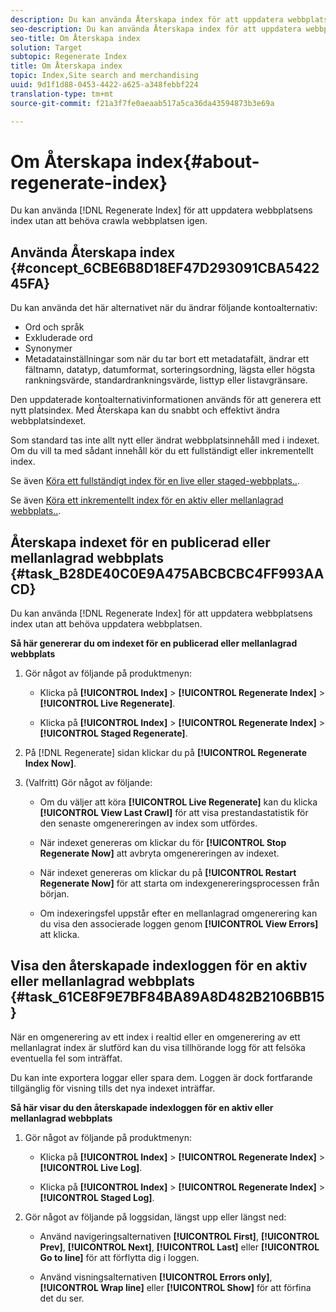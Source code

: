 ```yaml
---
description: Du kan använda Återskapa index för att uppdatera webbplatsens index utan att behöva crawla webbplatsen på nytt.
seo-description: Du kan använda Återskapa index för att uppdatera webbplatsens index utan att behöva crawla webbplatsen på nytt.
seo-title: Om Återskapa index
solution: Target
subtopic: Regenerate Index
title: Om Återskapa index
topic: Index,Site search and merchandising
uuid: 9d1f1d88-0453-4422-a625-a348febbf224
translation-type: tm+mt
source-git-commit: f21a3f7fe0aeaab517a5ca36da43594873b3e69a

---
```



# Om Återskapa index{#about-regenerate-index}

Du kan använda [!DNL Regenerate Index] för att uppdatera webbplatsens index utan att behöva crawla webbplatsen igen.

## Använda Återskapa index {#concept_6CBE6B8D18EF47D293091CBA542245FA}

Du kan använda det här alternativet när du ändrar följande kontoalternativ:

* Ord och språk
* Exkluderade ord
* Synonymer
* Metadatainställningar som när du tar bort ett metadatafält, ändrar ett fältnamn, datatyp, datumformat, sorteringsordning, lägsta eller högsta rankningsvärde, standardrankningsvärde, listtyp eller listavgränsare.

Den uppdaterade kontoalternativinformationen används för att generera ett nytt platsindex. Med Återskapa kan du snabbt och effektivt ändra webbplatsindexet.

Som standard tas inte allt nytt eller ändrat webbplatsinnehåll med i indexet. Om du vill ta med sådant innehåll kör du ett fullständigt eller inkrementellt index.

Se även [Köra ett fullständigt index för en live eller staged-webbplats..](../c-about-index-menu/c-about-full-index.md#task_F7FE04D8A1654A7787FCCA31B45EB42D).

Se även [Köra ett inkrementellt index för en aktiv eller mellanlagrad webbplats..](../c-about-index-menu/c-about-incremental-index.md#task_9BFB6157F3884B2FAECB7E0E9CA318CB).

## Återskapa indexet för en publicerad eller mellanlagrad webbplats {#task_B28DE40C0E9A475ABCBCBC4FF993AACD}

Du kan använda [!DNL Regenerate Index] för att uppdatera webbplatsens index utan att behöva uppdatera webbplatsen.

**Så här genererar du om indexet för en publicerad eller mellanlagrad webbplats**

1. Gör något av följande på produktmenyn:

   * Klicka på **[!UICONTROL Index]** > **[!UICONTROL Regenerate Index]** > **[!UICONTROL Live Regenerate]**.

   * Klicka på **[!UICONTROL Index]** > **[!UICONTROL Regenerate Index]** > **[!UICONTROL Staged Regenerate]**.

1. På [!DNL Regenerate] sidan klickar du på **[!UICONTROL Regenerate Index Now]**.
1. (Valfritt) Gör något av följande:

   * Om du väljer att köra **[!UICONTROL Live Regenerate]** kan du klicka **[!UICONTROL View Last Crawl]** för att visa prestandastatistik för den senaste omgenereringen av index som utfördes.

   * När indexet genereras om klickar du för **[!UICONTROL Stop Regenerate Now]** att avbryta omgenereringen av indexet.
   * När indexet genereras om klickar du på **[!UICONTROL Restart Regenerate Now]** för att starta om indexgenereringsprocessen från början.
   * Om indexeringsfel uppstår efter en mellanlagrad omgenerering kan du visa den associerade loggen genom **[!UICONTROL View Errors]** att klicka.

## Visa den återskapade indexloggen för en aktiv eller mellanlagrad webbplats {#task_61CE8F9E7BF84BA89A8D482B2106BB15}

När en omgenerering av ett index i realtid eller en omgenerering av ett mellanlagrat index är slutförd kan du visa tillhörande logg för att felsöka eventuella fel som inträffat.

Du kan inte exportera loggar eller spara dem. Loggen är dock fortfarande tillgänglig för visning tills det nya indexet inträffar.

**Så här visar du den återskapade indexloggen för en aktiv eller mellanlagrad webbplats**

1. Gör något av följande på produktmenyn:

   * Klicka på **[!UICONTROL Index]** > **[!UICONTROL Regenerate Index]** > **[!UICONTROL Live Log]**.

   * Klicka på **[!UICONTROL Index]** > **[!UICONTROL Regenerate Index]** > **[!UICONTROL Staged Log]**.

1. Gör något av följande på loggsidan, längst upp eller längst ned:

   * Använd navigeringsalternativen **[!UICONTROL First]**, **[!UICONTROL Prev]**, **[!UICONTROL Next]**, **[!UICONTROL Last]** eller **[!UICONTROL Go to line]** för att förflytta dig i loggen.

   * Använd visningsalternativen **[!UICONTROL Errors only]**, **[!UICONTROL Wrap line]** eller **[!UICONTROL Show]** för att förfina det du ser.

